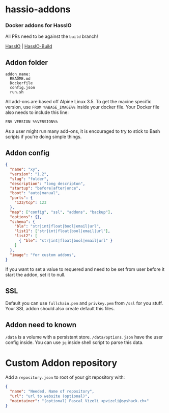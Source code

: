 # hassio-addons
### Docker addons for HassIO

All PRs need to be against the `build` branch!

[HassIO](https://github.com/home-assistant/hassio) | [HassIO-Build](https://github.com/home-assistant/hassio-build)

## Addon folder

```
addon_name:
  README.md
  Dockerfile
  config.json
  run.sh
```

All add-ons are based off Alpine Linux 3.5. To get the macine specific version, use `FROM %%BASE_IMAGE%%` inside your docker file. Your Docker file also needs to include this line:

```docker
ENV VERSION %%VERSION%%
```

As a user might run many add-ons, it is encouraged to try to stick to Bash scripts if you're doing simple things.

## Addon config

```json
{
  "name": "xy",
  "version": "1.2",
  "slug": "folder",
  "description": "long descripton",
  "startup": "before|after|once",
  "boot": "auto|manual",
  "ports": {
    "123/tcp": 123
  },
  "map": ["config", "ssl", "addons", "backup"],
  "options": {},
  "schema": {
    "bla": "str|int|float|bool|email|url",
    "list1": ["str|int|float|bool|email|url"],
    "list2": [
      { "ble": "str|int|float|bool|email|url" }
    ]
  },
  "image": "for custom addons",
}
```

If you want to set a value to requered and need to be set from user before it start the addon, set it to null.

## SSL

Default you can use `fullchain.pem` and `privkey.pem` from `/ssl` for you stuff. Your SSL addon should also create default this files.

## Addon need to known
`/data` is a volume with a persistant store. `/data/options.json` have the user config inside. You can use `jq` inside shell script to parse this data.

# Custom Addon repository
Add a `repository.json` to root of your git repository with:
```json
{
  "name": "Needed, Name of repository",
  "url": "url to website (optional)",
  "maintainer": "(optional) Pascal Vizeli <pvizeli@syshack.ch>"
}
```
